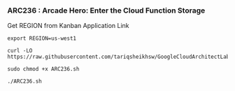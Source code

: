### ARC236 :   Arcade Hero: Enter the Cloud Function Storage 

Get REGION from Kanban Application Link  

```
export REGION=us-west1
```

```
curl -LO https://raw.githubusercontent.com/tariqsheikhsw/GoogleCloudArchitectLabs/main/Solutions/ARC236.sh

sudo chmod +x ARC236.sh

./ARC236.sh
```
